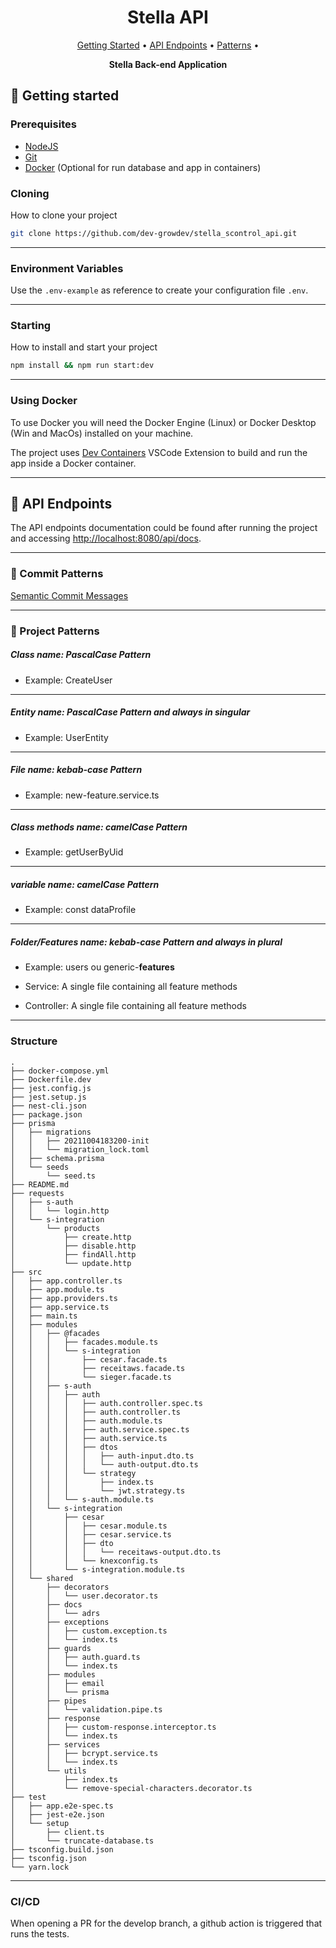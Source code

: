 <h1 align="center" style="font-weight: bold;">Stella API</h1>

<p align="center">
 <a href="#started">Getting Started</a> •
  <a href="#routes">API Endpoints</a> •
 <a href="#patterns">Patterns</a> •
</p>

<p align="center">
  <b>Stella Back-end Application</b>
</p>

<h2 id="started">🚀 Getting started</h2>

<h3>Prerequisites</h3>

- [NodeJS](https://nodejs.org/en)
- [Git](https://git-scm.com/)
- [Docker](https://www.docker.com/) (Optional for run database and app in containers)

<h3>Cloning</h3>

How to clone your project

```bash
git clone https://github.com/dev-growdev/stella_scontrol_api.git
```

---

<h3> Environment Variables</h2>

Use the `.env-example` as reference to create your configuration file `.env`.

---

<h3>Starting</h3>

How to install and start your project

```bash
npm install && npm run start:dev
``````

---

<h3>Using Docker</h3>

To use Docker you will need the Docker Engine (Linux) or Docker Desktop (Win and MacOs) installed on your machine.

The project uses [Dev Containers](https://marketplace.visualstudio.com/items?itemName=ms-vscode-remote.remote-containers) VSCode Extension to build and run the app inside a Docker container.

---

<h2 id="routes">📍 API Endpoints</h2>

The API endpoints documentation could be found after running the project and accessing <http://localhost:8080/api/docs>.

---

<h3 id="patterns"> 💾 Commit Patterns</h3>

[Semantic Commit Messages](https://gist.github.com/joshbuchea/6f47e86d2510bce28f8e7f42ae84c716)

---

<h3> 📝 Project Patterns</h3>

##### Class name: PascalCase Pattern

- Example: CreateUser

---

##### Entity name: PascalCase Pattern and always in singular

- Example: UserEntity

---

##### File name: kebab-case Pattern

- Example: new-feature.service.ts

---

##### Class methods name: camelCase Pattern

- Example: getUserByUid

---

##### variable name: camelCase Pattern

- Example: const dataProfile

---

##### Folder/Features name: kebab-case Pattern and always in plural

- Example: users ou generic-**features**

- Service: A single file containing all feature methods
- Controller: A single file containing all feature methods

---

<h3> Structure</h3>

```tree
.
├── docker-compose.yml
├── Dockerfile.dev
├── jest.config.js
├── jest.setup.js
├── nest-cli.json
├── package.json
├── prisma
│   ├── migrations
│   │   ├── 20211004183200-init
│   │   └── migration_lock.toml
│   ├── schema.prisma
│   └── seeds
│       └── seed.ts
├── README.md
├── requests
│   ├── s-auth
│   │   └── login.http
│   └── s-integration
│       └── products
│           ├── create.http
│           ├── disable.http
│           ├── findAll.http
│           └── update.http
├── src
│   ├── app.controller.ts
│   ├── app.module.ts
│   ├── app.providers.ts
│   ├── app.service.ts
│   ├── main.ts
│   ├── modules
│   │   ├── @facades
│   │   │   ├── facades.module.ts
│   │   │   └── s-integration
│   │   │       ├── cesar.facade.ts
│   │   │       ├── receitaws.facade.ts
│   │   │       └── sieger.facade.ts
│   │   ├── s-auth
│   │   │   ├── auth
│   │   │   │   ├── auth.controller.spec.ts
│   │   │   │   ├── auth.controller.ts
│   │   │   │   ├── auth.module.ts
│   │   │   │   ├── auth.service.spec.ts
│   │   │   │   ├── auth.service.ts
│   │   │   │   ├── dtos
│   │   │   │   │   ├── auth-input.dto.ts
│   │   │   │   │   └── auth-output.dto.ts
│   │   │   │   └── strategy
│   │   │   │       ├── index.ts
│   │   │   │       └── jwt.strategy.ts
│   │   │   └── s-auth.module.ts
│   │   └── s-integration
│   │       ├── cesar
│   │       │   ├── cesar.module.ts
│   │       │   ├── cesar.service.ts
│   │       │   ├── dto
│   │       │   │   └── receitaws-output.dto.ts
│   │       │   └── knexconfig.ts
│   │       └── s-integration.module.ts
│   └── shared
│       ├── decorators
│       │   └── user.decorator.ts
│       ├── docs
│       │   └── adrs
│       ├── exceptions
│       │   ├── custom.exception.ts
│       │   └── index.ts
│       ├── guards
│       │   ├── auth.guard.ts
│       │   └── index.ts
│       ├── modules
│       │   ├── email
│       │   └── prisma
│       ├── pipes
│       │   └── validation.pipe.ts
│       ├── response
│       │   ├── custom-response.interceptor.ts
│       │   └── index.ts
│       ├── services
│       │   ├── bcrypt.service.ts
│       │   └── index.ts
│       └── utils
│           ├── index.ts
│           └── remove-special-characters.decorator.ts
├── test
│   ├── app.e2e-spec.ts
│   ├── jest-e2e.json
│   └── setup
│       ├── client.ts
│       └── truncate-database.ts
├── tsconfig.build.json
├── tsconfig.json
└── yarn.lock
```

---

### CI/CD

When opening a PR for the develop branch, a github action is triggered that runs the tests.
